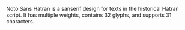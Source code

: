 Noto Sans Hatran is a sanserif design for texts in the historical Hatran script. It has multiple weights, contains 32 glyphs, and supports 31 characters.